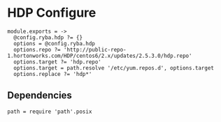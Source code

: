 
# HDP Configure

    module.exports = ->
      @config.ryba.hdp ?= {}
      options = @config.ryba.hdp
      options.repo ?= 'http://public-repo-1.hortonworks.com/HDP/centos6/2.x/updates/2.5.3.0/hdp.repo'
      options.target ?= 'hdp.repo'
      options.target = path.resolve '/etc/yum.repos.d', options.target
      options.replace ?= 'hdp*'

## Dependencies

    path = require 'path'.posix
